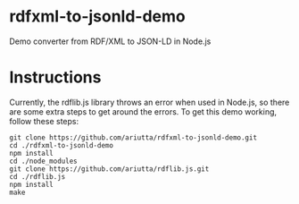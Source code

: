 rdfxml-to-jsonld-demo
=====================

Demo converter from RDF/XML to JSON-LD in Node.js

# Instructions
Currently, the rdflib.js library throws an error when used in Node.js, so there are some extra steps to get around the errors. To get this demo working, follow these steps:

```
git clone https://github.com/ariutta/rdfxml-to-jsonld-demo.git
cd ./rdfxml-to-jsonld-demo
npm install
cd ./node_modules
git clone https://github.com/ariutta/rdflib.js.git
cd ./rdflib.js
npm install
make
```
